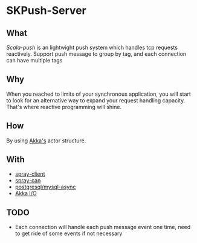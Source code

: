 SKPush-Server
=============

What
-----
<i>Scala-push</i> is an lightwight push system which handles tcp requests reactively. 
Support push message to group by tag, and each connection can have multiple tags


Why
----
When you reached to limits of your synchronous application, you will start to look for
an alternative way to expand your request handling capacity. That's where reactive programming will shine.

How
---
By using <a href="http://akka.io/">Akka's</a> actor structure.


With
-----
* <a href="http://spray.io/documentation/1.2-M8/spray-client/">spray-client</a>
* <a href="http://spray.io/documentation/1.2-M8/spray-can/">spray-can</a>
* <a href="https://github.com/mauricio/postgresql-async">postgresql/mysql-async</a>
* <a href="http://doc.akka.io/docs/akka/2.2.1/scala/io.html">Akka I/O</a>


TODO
-----
* Each connection will handle each push message event one time, need to get ride of some events if not necessary

